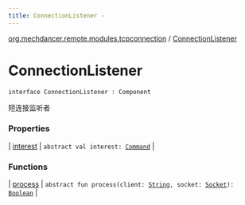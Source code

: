 ```yaml
---
title: ConnectionListener - 
---
```


[org.mechdancer.remote.modules.tcpconnection](../index.html) / [ConnectionListener](./index.html)

# ConnectionListener

`interface ConnectionListener : Component`

短连接监听者

### Properties

| [interest](interest.html) | `abstract val interest: `[`Command`](../../org.mechdancer.remote.resources/-command/index.html) |

### Functions

| [process](process.html) | `abstract fun process(client: `[`String`](https://kotlinlang.org/api/latest/jvm/stdlib/kotlin/-string/index.html)`, socket: `[`Socket`](http://docs.oracle.com/javase/6/docs/api/java/net/Socket.html)`): `[`Boolean`](https://kotlinlang.org/api/latest/jvm/stdlib/kotlin/-boolean/index.html) |


